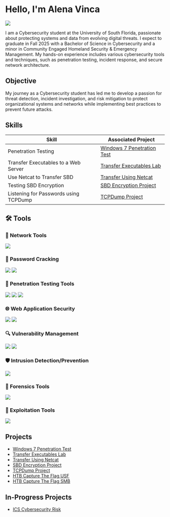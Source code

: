 # Hello, I'm Alena Vinca
<a href="https://linkedin.com/in/alena-vinca"><img src="https://img.shields.io/badge/-LinkedIn-0072b1?&style=for-the-badge&logo=linkedin&logoColor=white" /></a>

I am a Cybersecurity student at the University of South Florida, passionate about protecting systems and data from evolving digital threats. I expect to graduate in Fall 2025 with a Bachelor of Science in Cybersecurity and a minor in Community Engaged Homeland Security & Emergency Management. My hands-on experience includes various cybersecurity tools and techniques, such as penetration testing, incident response, and secure network architecture.

## Objective

My journey as a Cybersecurity student has led me to develop a passion for threat detection, incident investigation, and risk mitigation to protect organizational systems and networks while implementing best practices to prevent future attacks.

## Skills

| Skill                                         | Associated Project         |
|-----------------------------------------------|----------------------------|
| Penetration Testing                           | <a href="https://github.com/alena-vinca/Windows-7-Penetration-Test/tree/main">Windows 7 Penetration Test</a> |
| Transfer Executables to a Web Server          | <a href="https://github.com/alena-vinca/Transfer-Executables-Lab/tree/main">Transfer Executables Lab</a>   |
| Use Netcat to Transfer SBD                    | <a href="https://github.com/alena-vinca/File-Transfer-Using-Netcat/tree/main">Transfer Using Netcat</a> |
| Testing SBD Encryption                        | <a href="https://github.com/alena-vinca/SBD-Encryption-Project/tree/main">SBD Encryption Project</a>     |
| Listening for Passwords using TCPDump         | <a href="https://github.com/alena-vinca/TCPDump-Project/tree/main">TCPDump Project</a>            |

## 🛠️ Tools

### 📡 Network Tools
<div>
    <img src="https://img.shields.io/badge/-Wireshark-1679A7?&style=for-the-badge&logo=Wireshark&logoColor=white" />

<div>

### 🔐 Password Cracking

<div>
  <img src="https://img.shields.io/badge/-John_the_Ripper-%23FF0000?style=for-the-badge&logo=JohnTheRipper&logoColor=black" />
  <img src="https://img.shields.io/badge/-Hash_Cat-%23000000?style=for-the-badge&logo=Hash_Cat&logoColor=white" />

  
</div>

### 🧩 Penetration Testing Tools
<div>
    <img src="https://img.shields.io/badge/-Nmap-0078D7?style=for-the-badge&logo=Nmap&logoColor=white" />
    <img src="https://img.shields.io/badge/-Kali_Linux-557C94?style=for-the-badge&logo=Kali-Linux&logoColor=white" />
    <img src="https://img.shields.io/badge/-Metasploit-2F855A?style=for-the-badge&logo=Metasploit&logoColor=white" />
</div>


### 🌐 Web Application Security
<div>
    <img src="https://img.shields.io/badge/-Burp_Suite-FE7A16?style=for-the-badge&logo=Burp-Suite&logoColor=white" />
  <img src="https://img.shields.io/badge/-OWASP_ZAP-007EC6?style=for-the-badge&logo=owasp&logoColor=white" />
</div>

### 🔍 Vulnerability Management
<div>
    <img src="https://img.shields.io/badge/-Nessus-5A9BD4?style=for-the-badge&logo=Nessus&logoColor=white" />
  <img src="https://img.shields.io/badge/-OpenVAS-008000?style=for-the-badge&logo=security&logoColor=white" />
</div>

### 🛡️ Intrusion Detection/Prevention
<div>
    <img src="https://img.shields.io/badge/-Snort-E75480?style=for-the-badge&logo=Snort&logoColor=white" />
</div>

### 🧪 Forensics Tools
<div>
   <img src="https://img.shields.io/badge/-Volatility-1A1A1A?style=for-the-badge&logo=gnu-bash&logoColor=white" />
</div>

### 🔧 Exploitation Tools
<div>
  <img src="https://img.shields.io/badge/-SQLmap-FE7A16?style=for-the-badge&logo=sql&logoColor=white" />
</div>

## Projects
- <a href="https://github.com/alena-vinca/Windows-7-Penetration-Test/tree/main">Windows 7 Penetration Test</a>
- <a href="https://github.com/alena-vinca/Transfer-Executables-Lab/tree/main">Transfer Executables Lab</a>
- <a href="https://github.com/alena-vinca/File-Transfer-Using-Netcat/tree/main">Transfer Using Netcat</a>
- <a href="https://github.com/alena-vinca/SBD-Encryption-Project/tree/main">SBD Encryption Project</a>
- <a href="https://github.com/alena-vinca/TCPDump-Project/tree/main">TCPDump Project</a>
- <a href="https://github.com/alena-vinca/Capture-The-Flag-USF/tree/main">HTB Capture The Flag USF</a>
- <a href="https://github.com/alena-vinca/Capture-The-Flag-SMB/blob/main/README.md">HTB Capture The Flag SMB</a>

## In-Progress Projects
- <a href="https://github.com/alena-vinca/ICS-Cybersecurity-Risk/tree/main">ICS Cybersecurity Risk</a>

